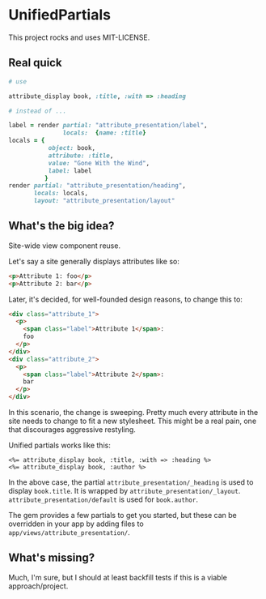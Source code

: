 # UnifiedPartials

This project rocks and uses MIT-LICENSE.

## Real quick

```ruby
# use

attribute_display book, :title, :with => :heading

# instead of ...

label = render partial: "attribute_presentation/label",
               locals:  {name: :title}
locals = {
           object: book,
           attribute: :title,
           value: "Gone With the Wind",
           label: label
          }
render partial: "attribute_presentation/heading",
       locals: locals,
       layout: "attribute_presentation/layout"

```

## What's the big idea?

Site-wide view component reuse.

Let's say a site generally displays attributes like so:

```html
<p>Attribute 1: foo</p>
<p>Attribute 2: bar</p>
```

Later, it's decided, for well-founded design reasons, to change this to:
```html
<div class="attribute_1">
  <p>
    <span class="label">Attribute 1</span>:
    foo
  </p>
</div>
<div class="attribute_2">
  <p>
    <span class="label">Attribute 2</span>:
    bar
  </p>
</div>
```

In this scenario, the change is sweeping. Pretty much every attribute in the site needs to change to fit a new stylesheet. This might be a real pain, one that discourages aggressive restyling.

Unified partials works like this:

```erb
<%= attribute_display book, :title, :with => :heading %>
<%= attribute_display book, :author %>
```

In the above case, the partial `attribute_presentation/_heading` is used to display `book.title`. It is wrapped by `attribute_presentation/_layout`. `attribute_presentation/default` is used for `book.author`.

The gem provides a few partials to get you started, but these can be overridden in your app by adding files to `app/views/attribute_presentation/`.

## What's missing?

Much, I'm sure, but I should at least backfill tests if this is a viable approach/project.
